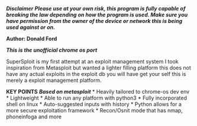 ***Disclaimer***
***Please use at your own risk, this program is fully capable of breaking the law depending on 
how the program is used. Make sure you have permission from the owner of the device or network 
this is being used against or on.***

**Author: Donald Ford**

***This is the unofficial chrome os port***

SuperSploit is my first attempt at an exploit management system I took inspiration from Metasploit
but wanted a lighter filling platform this does not have any actual exploits in the exploit db
you will have get your self this is merely a exploit management platform.


**KEY POINTS**
    ***Based on metasploit***
    * Heavily tailored to chrome-os dev env
    * Lightweight
    * Able to run any platform with python3
    * Fully incorporated shell on linux
    * Auto-suggested inputs with history
    * Python allows for a more secure exploitation framework
    * Recon/Osnit mode that has nmap, phoneinfoga and more

